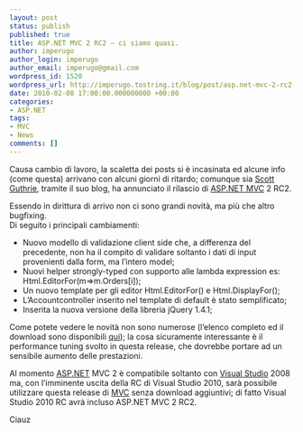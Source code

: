 ```yaml
---
layout: post
status: publish
published: true
title: ASP.NET MVC 2 RC2 – ci siamo quasi.
author: imperugo
author_login: imperugo
author_email: imperugo@gmail.com
wordpress_id: 1520
wordpress_url: http://imperugo.tostring.it/blog/post/asp.net-mvc-2-rc2-ci-siamo-quasi/
date: 2010-02-08 17:00:00.000000000 +00:00
categories:
- ASP.NET
tags:
- MVC
- News
comments: []
---
```

<p>Causa cambio di lavoro, la scaletta dei posts si è incasinata ed alcune info (come questa) arrivano con alcuni giorni di ritardo; comunque sia <a title="Scott Guthrie&#39;s Blog" href="http://weblogs.asp.net/scottgu" rel="nofollow" target="_blank">Scott Guthrie</a>, tramite il suo blog, ha annunciato il rilascio di <a title="ASP.NET" href="http://imperugo.tostring.it/categories/archive/ASP.NET" target="_blank"></a><a title="ASP.NET MVC" href="http://imperugo.tostring.it/Categories/Archive/MVC" target="_blank">ASP.NET MVC</a> 2 RC2</a>.</p>  <p>Essendo in dirittura di arrivo non ci sono grandi novità, ma più che altro bugfixing.    <br />Di seguito i principali cambiamenti:</p>  <ul>   <li>Nuovo modello di validazione client side che, a differenza del precedente, non ha il compito di validare soltanto i dati di input provenienti dalla form, ma l’intero model; </li>    <li>Nuovi helper strongly-typed con supporto alle lambda expression es: Html.EditorFor(m=&gt;m.Orders[i]); </li>    <li>Un nuovo template per gli editor Html.EditorFor() e Html.DisplayFor(); </li>    <li>L’Accountcontroller inserito nel template di default è stato semplificato; </li>    <li>Inserita la nuova versione della libreria jQuery 1.4.1; </li> </ul>  <p>Come potete vedere le novità non sono numerose (l’elenco completo ed il download sono disponibili <a title="ASP.NET MVC 2 RC 2 Downalod" href="http://www.microsoft.com/downloads/details.aspx?FamilyID=7aba081a-19b9-44c4-a247-3882c8f749e3&amp;displaylang=en" rel="nofollow" target="_blank">qui</a>); la cosa sicuramente interessante è il performance tuning svolto in questa release, che dovrebbe portare ad un sensibile aumento delle prestazioni.</p>  <p>Al momento <a title="ASP.NET" href="http://imperugo.tostring.it/categories/archive/ASP.NET" target="_blank">ASP.NET</a> MVC 2 è compatibile soltanto con <a title="Search Visual Studio" href="http://imperugo.tostring.it/blog/search?q=Visual+Studio&amp;searchButton=Go" target="_blank">Visual Studio</a> 2008 ma, con l’imminente uscita della RC di Visual Studio 2010, sarà possibile utilizzare questa release di <a title="Category: MVC" href="http://tostring.it/Categories/Archive/MVC" target="_blank">MVC</a> senza download aggiuntivi; di fatto Visual Studio 2010 RC avrà incluso ASP.NET MVC 2 RC2.</p>  <p>Ciauz</p>

